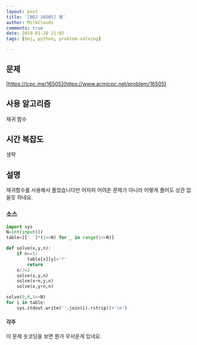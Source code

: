 ```yaml
---
layout: post
title: '[BOJ 16505] 별'
author: MilkClouds
comments: true
date: 2019-01-20 21:02
tags: [boj, python, problem-solving]

---
```


## 문제
[https://icpc.me/16505](https://www.acmicpc.net/problem/16505)


## 사용 알고리즘
재귀 함수

## 시간 복잡도
생략

## 설명

재귀함수를 사용해서 풀었습니다만 어차피 어려운 문제가 아니라 어떻게 풀어도 상관 없을듯 하네요.


### 소스  

```python
import sys
N=int(input())
table=[[' ']*(1<<N) for _ in range(1<<N)]

def solve(x,y,n):
	if n==1:
		table[x][y]='*'
		return
	n//=2
	solve(x,y,n)
	solve(x+n,y,n)
	solve(x,y+n,n)

solve(0,0,1<<N)
for i in table:
	sys.stdout.write(''.join(i).rstrip()+'\n')
```


#### 각주
이 문제 숏코딩을 보면 뭔가 무서운게 있네요.